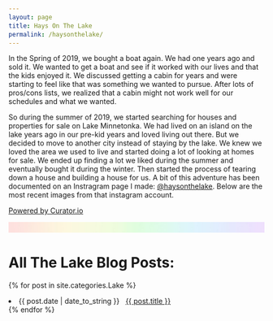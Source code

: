 ```yaml
---
layout: page
title: Hays On The Lake
permalink: /haysonthelake/
---
```

In the Spring of 2019, we bought a boat again. We had one years ago and sold it. We wanted to get a boat and see if it worked with our lives and that the kids enjoyed it. We discussed getting a cabin for years and were starting to feel like that was something we wanted to pursue. After lots of pros/cons lists, we realized that a cabin might not work well for our schedules and what we wanted.

So during the summer of 2019, we started searching for houses and properties for sale on Lake Minnetonka. We had lived on an island on the lake years ago in our pre-kid years and loved living out there. But we decided to move to another city instead of staying by the lake. We knew we loved the area we used to live and started doing a lot of looking at homes for sale. We ended up finding a lot we liked during the summer and eventually bought it during the winter. Then started the process of tearing down a house and building a house for us. A bit of this adventure has been documented on an Instragram page I made: [@haysonthelake](http://instagram.com/haysonthelake). Below are the most recent images from that instagram account.

<div id="curator-feed-default-feed-layout"><a href="https://curator.io" target="_blank" class="crt-logo crt-tag">Powered by Curator.io</a></div>
<!-- The Javascript can be moved to the end of the html page before the </body> tag -->
<script type="text/javascript">
/* curator-feed-default-feed-layout */
(function(){
var i, e, d = document, s = "script";i = d.createElement("script");i.async = 1;
i.src = "https://cdn.curator.io/published/ff7f9ffe-8529-4573-b750-39bf73843e37.js";
e = d.getElementsByTagName(s)[0];e.parentNode.insertBefore(i, e);
})();
</script>

![header](/images/SkinnyRainbow.jpg)

# All The Lake Blog Posts:
{% for post in site.categories.Lake %}
 <li><span>{{ post.date | date_to_string }}</span> &nbsp; <a href="{{ post.url }}">{{ post.title }}</a></li>
{% endfor %}
